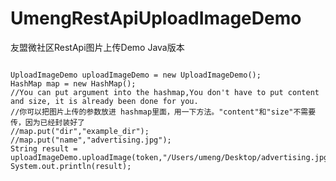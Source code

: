 # UmengRestApiUploadImageDemo
友盟微社区RestApi图片上传Demo Java版本

<pre><code>
UploadImageDemo uploadImageDemo = new UploadImageDemo();
HashMap map = new HashMap();
//You can put argument into the hashmap,You don't have to put content and size, it is already been done for you.
//你可以把图片上传的参数放进 hashmap里面，用一下方法。"content"和"size"不需要传，因为已经封装好了
//map.put("dir","example_dir");
//map.put("name","advertising.jpg");
String result = uploadImageDemo.uploadImage(token,"/Users/umeng/Desktop/advertising.jpg",map);
System.out.println(result);
</code></pre>

